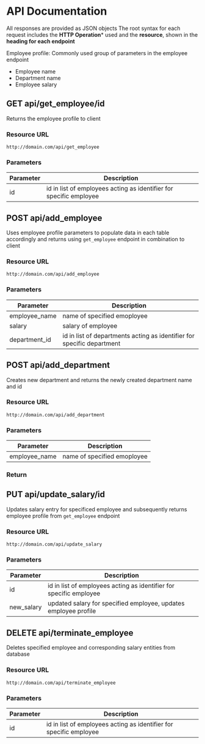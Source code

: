 # API Documentation

All responses are provided as JSON objects
The root syntax for each request includes the **HTTP Operation*** used and the **resource**, shown in the **heading for each endpoint**

Employee profile: Commonly used group of parameters in the employee endpoint
- Employee name
- Department name
- Employee salary

## GET api/get_employee/id

Returns the employee profile to client

### Resource URL

``` http://domain.com/api/get_employee ```

### Parameters 

| Parameter | Description |
| ------------- | ------------- |
| id | id in list of employees acting as identifier for specific employee |

## POST api/add_employee

Uses employee profile parameters to populate data in each table accordingly and returns using ```get_employee``` endpoint in combination to client

### Resource URL

``` http://domain.com/api/add_employee ```

### Parameters 

| Parameter | Description |
| ------------- | ------------- |
| employee_name | name of specified emoployee |
| salary | salary of employee |
| department_id | id in list of departments acting as identifier for specific department |

## POST api/add_department

Creates new department and returns the newly created department name and id

### Resource URL

``` http://domain.com/api/add_department ``` 

### Parameters 

| Parameter | Description |
| ------------- | ------------- |
| employee_name | name of specified emoployee |

### Return 

## PUT api/update_salary/id

Updates salary entry for specificed employee and subsequently returns employee profile from ```get_employee``` endpoint

### Resource URL

``` http://domain.com/api/update_salary ```

### Parameters

| Parameter | Description |
| ------------- | ------------- |
| id | id in list of employees acting as identifier for specific employee |
| new_salary | updated salary for specified employee, updates employee profile |

## DELETE api/terminate_employee

Deletes specified employee and corresponding salary entities from database

### Resource URL

``` http://domain.com/api/terminate_employee ```

### Parameters 

| Parameter | Description |
| ------------- | ------------- |
| id | id in list of employees acting as identifier for specific employee |
